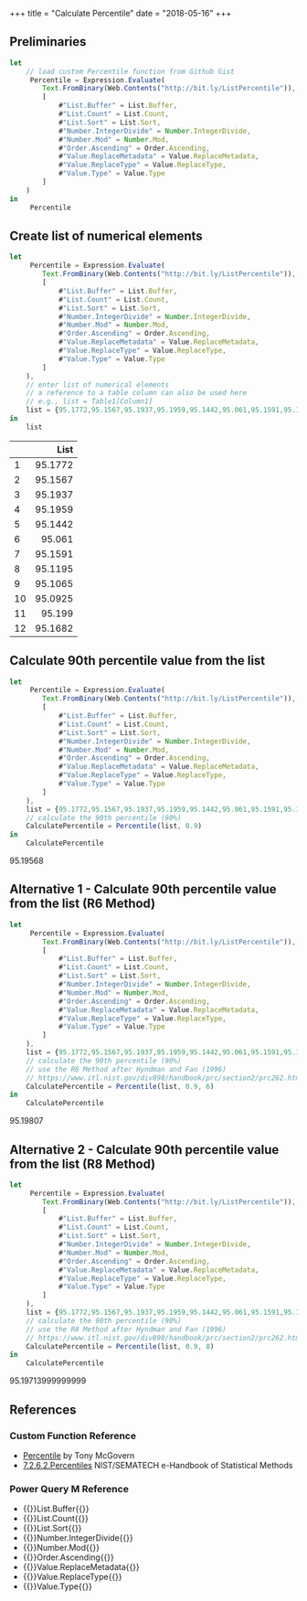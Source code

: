 +++
title = "Calculate Percentile"
date = "2018-05-16"
+++

## Preliminaries
```javascript
let
    // load custom Percentile function from Github Gist
     Percentile = Expression.Evaluate(
        Text.FromBinary(Web.Contents("http://bit.ly/ListPercentile")),
        [
            #"List.Buffer" = List.Buffer,
            #"List.Count" = List.Count,
            #"List.Sort" = List.Sort,
            #"Number.IntegerDivide" = Number.IntegerDivide,
            #"Number.Mod" = Number.Mod,
            #"Order.Ascending" = Order.Ascending,
            #"Value.ReplaceMetadata" = Value.ReplaceMetadata,
            #"Value.ReplaceType" = Value.ReplaceType,
            #"Value.Type" = Value.Type
        ]
    )
in
     Percentile
```

## Create list of numerical elements
```javascript
let
     Percentile = Expression.Evaluate(
        Text.FromBinary(Web.Contents("http://bit.ly/ListPercentile")),
        [
            #"List.Buffer" = List.Buffer,
            #"List.Count" = List.Count,
            #"List.Sort" = List.Sort,
            #"Number.IntegerDivide" = Number.IntegerDivide,
            #"Number.Mod" = Number.Mod,
            #"Order.Ascending" = Order.Ascending,
            #"Value.ReplaceMetadata" = Value.ReplaceMetadata,
            #"Value.ReplaceType" = Value.ReplaceType,
            #"Value.Type" = Value.Type
        ]
    ),
    // enter list of numerical elements
    // a reference to a table column can also be used here
    // e.g., list = Table1[Column1]
    list = {95.1772,95.1567,95.1937,95.1959,95.1442,95.061,95.1591,95.1195,95.1065,95.0925,95.199,95.1682}
in
    list
```
|    |List 
|:---|-------:|
|1	 |95.1772
|2	 |95.1567
|3	 |95.1937
|4	 |95.1959
|5	 |95.1442
|6	 |95.061
|7	 |95.1591
|8	 |95.1195
|9	 |95.1065
|10	 |95.0925
|11	 |95.199
|12	 |95.1682

## Calculate 90th percentile value from the list
```javascript
let
     Percentile = Expression.Evaluate(
        Text.FromBinary(Web.Contents("http://bit.ly/ListPercentile")),
        [
            #"List.Buffer" = List.Buffer,
            #"List.Count" = List.Count,
            #"List.Sort" = List.Sort,
            #"Number.IntegerDivide" = Number.IntegerDivide,
            #"Number.Mod" = Number.Mod,
            #"Order.Ascending" = Order.Ascending,
            #"Value.ReplaceMetadata" = Value.ReplaceMetadata,
            #"Value.ReplaceType" = Value.ReplaceType,
            #"Value.Type" = Value.Type
        ]
    ),
    list = {95.1772,95.1567,95.1937,95.1959,95.1442,95.061,95.1591,95.1195,95.1065,95.0925,95.199,95.1682},
    // calculate the 90th percentile (90%)
    CalculatePercentile = Percentile(list, 0.9)
in
    CalculatePercentile
```
95.19568

## Alternative 1 - Calculate 90th percentile value from the list (R6 Method)
```javascript
let
     Percentile = Expression.Evaluate(
        Text.FromBinary(Web.Contents("http://bit.ly/ListPercentile")),
        [
            #"List.Buffer" = List.Buffer,
            #"List.Count" = List.Count,
            #"List.Sort" = List.Sort,
            #"Number.IntegerDivide" = Number.IntegerDivide,
            #"Number.Mod" = Number.Mod,
            #"Order.Ascending" = Order.Ascending,
            #"Value.ReplaceMetadata" = Value.ReplaceMetadata,
            #"Value.ReplaceType" = Value.ReplaceType,
            #"Value.Type" = Value.Type
        ]
    ),
    list = {95.1772,95.1567,95.1937,95.1959,95.1442,95.061,95.1591,95.1195,95.1065,95.0925,95.199,95.1682},
    // calculate the 90th percentile (90%)
    // use the R6 Method after Hyndman and Fan (1996)
    // https://www.itl.nist.gov/div898/handbook/prc/section2/prc262.htm
    CalculatePercentile = Percentile(list, 0.9, 6)
in
    CalculatePercentile
```
95.19807

## Alternative 2 - Calculate 90th percentile value from the list (R8 Method)
```javascript
let
     Percentile = Expression.Evaluate(
        Text.FromBinary(Web.Contents("http://bit.ly/ListPercentile")),
        [
            #"List.Buffer" = List.Buffer,
            #"List.Count" = List.Count,
            #"List.Sort" = List.Sort,
            #"Number.IntegerDivide" = Number.IntegerDivide,
            #"Number.Mod" = Number.Mod,
            #"Order.Ascending" = Order.Ascending,
            #"Value.ReplaceMetadata" = Value.ReplaceMetadata,
            #"Value.ReplaceType" = Value.ReplaceType,
            #"Value.Type" = Value.Type
        ]
    ),
    list = {95.1772,95.1567,95.1937,95.1959,95.1442,95.061,95.1591,95.1195,95.1065,95.0925,95.199,95.1682},
    // calculate the 90th percentile (90%)
    // use the R8 Method after Hyndman and Fan (1996)
    // https://www.itl.nist.gov/div898/handbook/prc/section2/prc262.htm
    CalculatePercentile = Percentile(list, 0.9, 8)
in
    CalculatePercentile
```
95.19713999999999

## References
### Custom Function Reference
+ [Percentile](https://gist.github.com/tonmcg/c5889375a84482f2d2862d620b6f191d) by Tony McGovern
+ [7.2.6.2.Percentiles](https://www.itl.nist.gov/div898/handbook/prc/section2/prc262.htm) NIST/SEMATECH e-Handbook of Statistical Methods

### Power Query M Reference
+ {{<urls function="list-buffer">}}List.Buffer{{</urls>}}
+ {{<urls function="list-count">}}List.Count{{</urls>}}
+ {{<urls function="list-sort">}}List.Sort{{</urls>}}
+ {{<urls function="number-integerdivide">}}Number.IntegerDivide{{</urls>}}
+ {{<urls function="number-mod">}}Number.Mod{{</urls>}}
+ {{<urls function="order-ascending">}}Order.Ascending{{</urls>}}
+ {{<urls function="value-replacemetadata">}}Value.ReplaceMetadata{{</urls>}}
+ {{<urls function="value-replacetype">}}Value.ReplaceType{{</urls>}}
+ {{<urls function="value-type">}}Value.Type{{</urls>}}